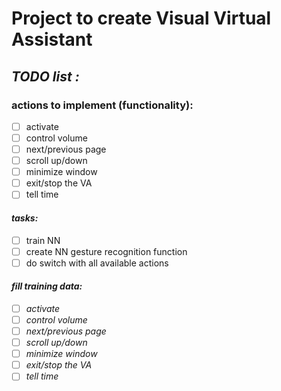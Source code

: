 # Project to create Visual Virtual Assistant 
## <i>TODO list :</i>

### actions to implement (functionality):
- [ ] activate
- [ ] control volume
- [ ] next/previous page
- [ ] scroll up/down
- [ ] minimize window
- [ ] exit/stop the VA
- [ ] tell time
#### <i>tasks:</i>
 - [ ] train NN
 - [ ] create NN gesture recognition function
 - [ ] do switch with all available actions
#### <i>fill training data:<i>
 -[ ] activate
- [ ] control volume
- [ ] next/previous page
- [ ] scroll up/down
- [ ] minimize window
- [ ] exit/stop the VA
- [ ] tell time